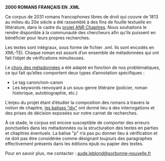**2000 ROMANS FRANÇAIS EN .XML**

Ce corpus de 2031 romans francophones libres de droit qui couvre de 1813 au milieu du 20e siècle a été rassemblé à des fins de fouille textuelle en littérature, dans le cadre du [projet ANR Chapitres](https://chapitres.hypotheses.org/presentation). Nous souhaitons le rendre disponible à la communauté des chercheurs afin qu’ils puissent en bénéficier pour leurs propres recherches.

Les textes sont intégraux, sous forme de fichier .xml. Ils sont encodés en XML-TEI. Chaque roman est assorti d’un ensemble de métadonnées qui ont fait l’objet de vérifications minutieuses. 

Le [choix des métadonnées](https://chapitres.hypotheses.org/1297) a été adapté en fonction de nos problématiques, ce qui fait qu’elles comportent deux types d’annotation spécifiques :
-	Le tag canon/non-canon
-	Les keywords renvoyant à un sous-genre littéraire (policier, roman historique, autobiographie, etc.)

L’enjeu du projet étant d’étudier la composition des romans à travers la notion de chapitre, [les balises "div"](https://chapitres.hypotheses.org/1323) ont donné lieu à des interrogations et des prises de décision exposées sur notre carnet de recherches.

À ce stade, le corpus est encore susceptible de comporter des erreurs ponctuelles dans les métadonnées ou la structuration des textes en parties et chapitres éventuels.
La balise "p" n’a pas pu donner lieu à vérification et ne doit pas être considérée comme désignant toujours des paragraphes effectivement présents dans les éditions epub ou papier des textes.

Pour en savoir plus, me contacter : aude.leblond@sorbonne-nouvelle.fr 
